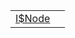 |                                                                                         |     |
| --------------------------------------------------------------------------------------- | --- |
| [I$Node](https://hamedfathi.gitbook.io/aurelia-2-doc-api/aot/vm/ast/interface/iusdnode) |     |
